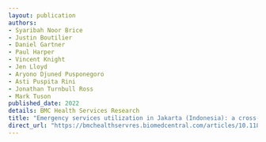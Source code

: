 ```yaml
---
layout: publication
authors:
- Syaribah Noor Brice
- Justin Boutilier
- Daniel Gartner
- Paul Harper
- Vincent Knight
- Jen Lloyd
- Aryono Djuned Pusponegoro
- Asti Puspita Rini
- Jonathan Turnbull Ross
- Mark Tuson
published_date: 2022
details: BMC Health Services Research
title: "Emergency services utilization in Jakarta (Indonesia): a cross-sectional study of patients attending hospital emergency departments"
direct_url: "https://bmchealthservres.biomedcentral.com/articles/10.1186/s12913-022-08061-8"
---
```

